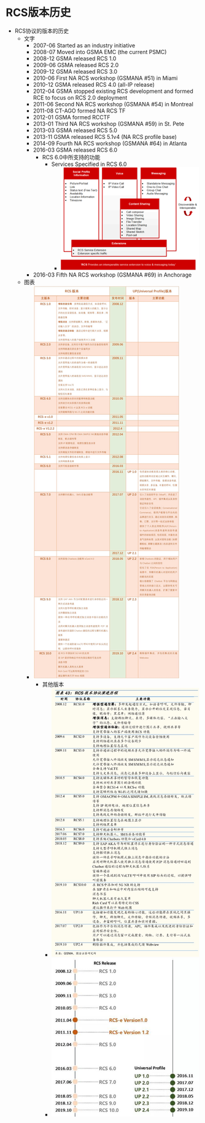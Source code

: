 # RCS版本历史

* RCS协议的版本的历史
  * 文字
    * 2007-06 Started as an industry initiative
    * 2008-07 Moved into GSMA EMC (the current PSMC)
    * 2008-12 GSMA released RCS 1.0
    * 2009-06 GSMA released RCS 2.0
    * 2009-12 GSMA released RCS 3.0
    * 2010-06 First NA RCS workshop (GSMANA #51) in Miami
    * 2010-12 GSMA released RCS 4.0 (all-IP release)
    * 2012-04 GSMA stopped existing RCS development and formed RCE to focus on RCS 2.0 deployment 
    * 2011-06 Second NA RCS workshop (GSMANA #54) in Montreal
    * 2011-08 CT-AGO formed NA RCS TF
    * 2012-01 GSMA formed RCCTF
    * 2013-01 Third NA RCS workshop (GSMANA #59) in St. Pete
    * 2013-03 GSMA released RCS 5.0
    * 2013-11 GSMA released RCS 5.1v4 (NA RCS profile base)
    * 2014-09 Fourth NA RCS workshop (GSMANA #64) in Atlanta
    * 2016-03 GSMA released RCS 6.0
      * RCS 6.0中所支持的功能
        * Services Specified in RCS 6.0
          * ![rcs_6_services](../assets/img/rcs_6_services.png)
    * 2016-03 Fifth NA RCS workshop (GSMANA #69) in Anchorage
  * 图表
    * ![rcs_version_history_all](../assets/img/rcs_version_history_all.jpg)
      * 其他版本
        * ![rcs_tech_stack_history](../assets/img/rcs_tech_stack_history.jpg)
        * ![rcs_release_history](../assets/img/rcs_release_history.jpg)
